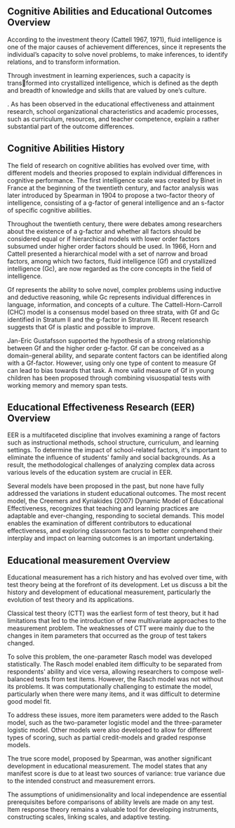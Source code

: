 
## Cognitive Abilities and Educational Outcomes Overview

According to the investment theory (Cattell 1967, 1971), fluid intelligence is one of the major causes of achievement differences, since it represents the individual’s capacity to solve novel problems, to make inferences, to identify relations, and to transform information.

Through investment in learning experiences, such a capacity is transformed into crystallized intelligence, which is defined as the depth and breadth of knowledge and skills that are valued by one’s culture.

. As has been observed in the educational effectiveness and attainment research, school organizational characteristics and academic processes, such as curriculum, resources, and teacher competence, explain a rather substantial part of the outcome differences.

## Cognitive Abilities History

The field of research on cognitive abilities has evolved over time, with different models and theories proposed to explain individual differences in cognitive performance. The first intelligence scale was created by Binet in France at the beginning of the twentieth century, and factor analysis was later introduced by Spearman in 1904 to propose a two-factor theory of intelligence, consisting of a g-factor of general intelligence and an s-factor of specific cognitive abilities.

Throughout the twentieth century, there were debates among researchers about the existence of a g-factor and whether all factors should be considered equal or if hierarchical models with lower order factors subsumed under higher order factors should be used. In 1966, Horn and Cattell presented a hierarchical model with a set of narrow and broad factors, among which two factors, fluid intelligence (Gf) and crystallized intelligence (Gc), are now regarded as the core concepts in the field of intelligence.

Gf represents the ability to solve novel, complex problems using inductive and deductive reasoning, while Gc represents individual differences in language, information, and concepts of a culture. The Cattell-Horn-Carroll (CHC) model is a consensus model based on three strata, with Gf and Gc identified in Stratum II and the g-factor in Stratum III. Recent research suggests that Gf is plastic and possible to improve.

Jan-Eric Gustafsson supported the hypothesis of a strong relationship between Gf and the higher order g-factor. Gf can be conceived as a domain-general ability, and separate content factors can be identified along with a Gf-factor. However, using only one type of content to measure Gf can lead to bias towards that task. A more valid measure of Gf in young children has been proposed through combining visuospatial tests with working memory and memory span tests.

## Educational Effectiveness Research (EER) Overview

EER is a multifaceted discipline that involves examining a range of factors such as instructional methods, school structure, curriculum, and learning settings. To determine the impact of school-related factors, it's important to eliminate the influence of students' family and social backgrounds. As a result, the methodological challenges of analyzing complex data across various levels of the education system are crucial in EER.

Several models have been proposed in the past, but none have fully addressed the variations in student educational outcomes. The most recent model, the Creemers and Kyriakides (2007) Dynamic Model of Educational Effectiveness, recognizes that teaching and learning practices are adaptable and ever-changing, responding to societal demands. This model enables the examination of different contributors to educational effectiveness, and exploring classroom factors to better comprehend their interplay and impact on learning outcomes is an important undertaking.

## Educational measurement Overview

Educational measurement has a rich history and has evolved over time, with test theory being at the forefront of its development. Let us discuss a bit the history and development of educational measurement, particularly the evolution of test theory and its applications.

Classical test theory (CTT) was the earliest form of test theory, but it had limitations that led to the introduction of new multivariate approaches to the measurement problem. The weaknesses of CTT were mainly due to the changes in item parameters that occurred as the group of test takers changed.

To solve this problem, the one-parameter Rasch model was developed statistically. The Rasch model enabled item difficulty to be separated from respondents' ability and vice versa, allowing researchers to compose well-balanced tests from test items. However, the Rasch model was not without its problems. It was computationally challenging to estimate the model, particularly when there were many items, and it was difficult to determine good model fit.

To address these issues, more item parameters were added to the Rasch model, such as the two-parameter logistic model and the three-parameter logistic model. Other models were also developed to allow for different types of scoring, such as partial credit-models and graded response models.

The true score model, proposed by Spearman, was another significant development in educational measurement. The model states that any manifest score is due to at least two sources of variance: true variance due to the intended construct and measurement errors.

The assumptions of unidimensionality and local independence are essential prerequisites before comparisons of ability levels are made on any test. Item response theory remains a valuable tool for developing instruments, constructing scales, linking scales, and adaptive testing.